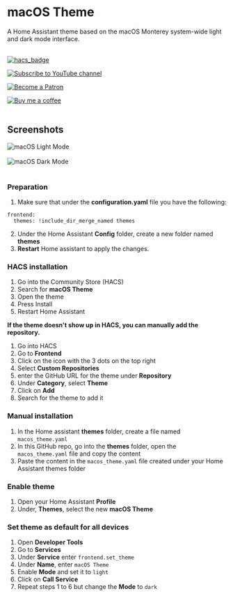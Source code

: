 # macOS Theme

A Home Assistant theme based on the macOS Monterey system-wide light and dark mode interface. 
<br />
<br />

[![hacs_badge](https://img.shields.io/badge/HACS-Default-orange.svg?style=for-the-badge)](https://github.com/custom-components/hacs)


[![Subscribe to YouTube channel][youtube-sub-shield]][youtubesubscribe]

[![Become a Patron][become-a-patron-shield]][becomeapatron]

[![Buy me a coffee][buymeacoffee-shield]][buymeacoffee]
<br />
<br />

## Screenshots

![macOS Light Mode](https://raw.githubusercontent.com/JuanMTech/macos_theme/master/images/macOS_Light.jpg)<br />
<br />
![macOS Dark Mode](https://raw.githubusercontent.com/JuanMTech/macos_theme/master/images/macOS_Dark.jpg)<br />
<br />

### Preparation
1. Make sure that under the **configuration.yaml** file you have the following:

```
frontend:
  themes: !include_dir_merge_named themes
```

2. Under the Home Assistant **Config** folder, create a new folder named **themes**
3. **Restart** Home assistant to apply the changes. 

### HACS installation
1. Go into the Community Store (HACS)
2. Search for **macOS Theme**
3. Open the theme
4. Press Install
5. Restart Home Assistant

**If the theme doesn't show up in HACS, you can manually add the repository.**

1. Go into HACS
2. Go to **Frontend**
3. Click on the icon with the 3 dots on the top right
4. Select **Custom Repositories**
5. enter the GitHub URL for the theme under **Repository**
6. Under **Category**, select **Theme**
7. Click on **Add**
8. Search for the theme to add it

### Manual installation
1. In the Home assistant **themes** folder, create a file named `macos_theme.yaml`
2. In this GitHub repo, go into the **themes** folder, open the `macos_theme.yaml` file and copy the content
3. Paste the content in the `macos_theme.yaml` file created under your Home Assistant themes folder

### Enable theme
1. Open your Home Assistant **Profile**
2. Under, **Themes**, select the new **macOS Theme**

### Set theme as default for all devices
1. Open **Developer Tools**
2. Go to **Services**
3. Under **Service** enter `frontend.set_theme`
4. Under **Name**, enter `macOS Theme`
5. Enable **Mode** and set it to `light`
6. Click on **Call Service**
7. Repeat steps 1 to 6 but change the **Mode** to `dark` 



[buymeacoffee-shield]: https://i.imgur.com/Hzn2rM8.png
[buymeacoffee]: https://www.buymeacoffee.com/JuanMTech
[become-a-patron-shield]: https://i.imgur.com/U9BjCfc.png
[becomeapatron]: https://www.patreon.com/JuanMTech
[youtube-sub-shield]: https://i.imgur.com/6TAqHgi.png
[youtubesubscribe]: https://www.youtube.com/c/JuanMTech?sub_confirmation=1
